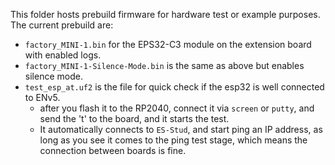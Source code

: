 This folder hosts prebuild firmware for hardware test or example purposes. 
The current prebuild are:
- `factory_MINI-1.bin` for the EPS32-C3 module on the extension board with enabled logs.
- `factory_MINI-1-Silence-Mode.bin` is the same as above but enables silence mode.
- `test_esp_at.uf2` is the file for quick check if the esp32 is well connected to ENv5.
  - after you flash it to the RP2040, connect it via `screen` or `putty`, and send the 't' to the board, and it starts the test.
  - It automatically connects to `ES-Stud`, and start ping an IP address, as long as you see it comes to the ping test stage, which means the connection between boards is fine.